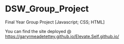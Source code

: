 # DSW_Group_Project
Final Year Group Project [Javascript; CSS; HTML]

You can find the site deployed @ https://garyrmeadetettey.github.io/Elevate.Self.github.io/
